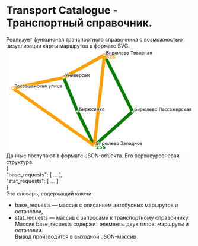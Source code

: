 # Transport Catalogue - Транспортный справочник.
Реализует функционал транспортного справочника с  возможностью визуализации карты маршрутов в формате SVG.  
![Image alt](https://github.com/1grMd/cpp-transport-catalogue/blob/main/example/example.png)  
Данные поступают в формате JSON-объекта. Его верхнеуровневая структура:  
{  
  "base_requests": [ ... ],  
  "stat_requests": [ ... ]  
}  
Это словарь, содержащий ключи:
  * base_requests — массив с описанием автобусных маршрутов и остановок,
  * stat_requests — массив с запросами к транспортному справочнику.
Массив base_requests содержит элементы двух типов: маршруты и остановки.  
Вывод производится в выходной JSON-массив
  
  
